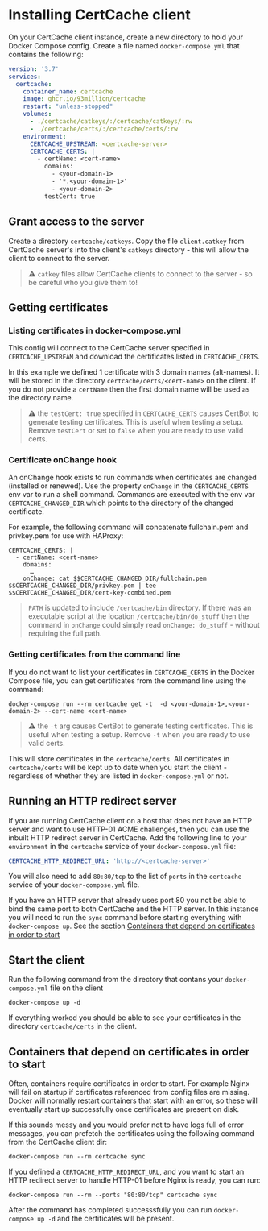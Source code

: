 # Installing CertCache client

On your CertCache client instance, create a new directory to hold your Docker Compose config. Create a file named `docker-compose.yml` that contains the following:

```yaml
version: '3.7'
services:
  certcache:
    container_name: certcache
    image: ghcr.io/93million/certcache
    restart: "unless-stopped"
    volumes:
      - ./certcache/catkeys/:/certcache/catkeys/:rw
      - ./certcache/certs/:/certcache/certs/:rw
    environment:
      CERTCACHE_UPSTREAM: <certcache-server>
      CERTCACHE_CERTS: |
        - certName: <cert-name>
          domains:
            - <your-domain-1>
            - '*.<your-domain-1>'
            - <your-domain-2>
          testCert: true
```

## Grant access to the server

Create a directory `certcache/catkeys`. Copy the file `client.catkey` from CertCache server's into the client's `catkeys` directory - this will allow the client to connect to the server.

> ⚠️ `catkey` files allow CertCache clients to connect to the server - so be careful who you give them to!

## Getting certificates

### Listing certificates in docker-compose.yml

This config will connect to the CertCache server specified in `CERTCACHE_UPSTREAM` and download the certificates listed in `CERTCACHE_CERTS`.

In this example we defined 1 certificate with 3 domain names (alt-names). It will be stored in the directory `certcache/certs/<cert-name>` on the client. If you do not provide a `certName` then the first domain name will be used as the directory name.

> ⚠️ the `testCert: true` specified in `CERTCACHE_CERTS` causes CertBot to generate testing certificates. This is useful when testing a setup. Remove `testCert` or set to `false` when you are ready to use valid certs.

### Certificate onChange hook

An onChange hook exists to run commands when certificates are changed (installed or renewed). Use the property `onChange` in the `CERTCACHE_CERTS` env var to run a shell command. Commands are executed with the env var `CERTCACHE_CHANGED_DIR` which points to the directory of the changed certificate.

For example, the following command will concatenate fullchain.pem and privkey.pem for use with HAProxy:

```
CERTCACHE_CERTS: |
  - certName: <cert-name>
    domains:
      …
    onChange: cat $$CERTCACHE_CHANGED_DIR/fullchain.pem $$CERTCACHE_CHANGED_DIR/privkey.pem | tee $$CERTCACHE_CHANGED_DIR/cert-key-combined.pem
```

> `PATH` is updated to include `/certcache/bin` directory. If there was an executable script at the location `/certcache/bin/do_stuff` then the command in `onChange` could simply read `onChange: do_stuff` - without requiring the full path.

### Getting certificates from the command line

If you do not want to list your certificates in `CERTCACHE_CERTS` in the Docker Compose file, you can get certificates from the command line using the command:

```
docker-compose run --rm certcache get -t  -d <your-domain-1>,<your-domain-2> --cert-name <cert-name>
```

> ⚠️ the `-t` arg causes CertBot to generate testing certificates. This is useful when testing a setup. Remove `-t` when you are ready to use valid certs.

This will store certificates in the `certcache/certs`. All certificates in `certcache/certs` will be kept up to date when you start the client - regardless of whether they are listed in `docker-compose.yml` or not.

## Running an HTTP redirect server

If you are running CertCache client on a host that does not have an HTTP server and want to use HTTP-01 ACME challenges, then you can use the inbuilt HTTP redirect server in CertCache. Add the following line to your `environment` in the `certcache` service of your `docker-compose.yml` file:

```yaml
CERTCACHE_HTTP_REDIRECT_URL: 'http://<certcache-server>'
```

You will also need to add `80:80/tcp` to the list of `ports` in the `certcache` service of your `docker-compose.yml` file.

If you have an HTTP server that already uses port 80 you not be able to bind the same port to both CertCache and the HTTP server. In this instance you will need to run the `sync` command before starting everything with `docker-compose up`. See the section [Containers that depend on certificates in order to start](#containers-that-depend-on-certificates-in-order-to-start)

## Start the client

Run the following command from the directory that contans your `docker-compose.yml` file on the client

```
docker-compose up -d
```

If everything worked you should be able to see your certificates in the directory `certcache/certs` in the client.

## Containers that depend on certificates in order to start

Often, containers require certificates in order to start. For example Nginx will fail on startup if certificates referenced from config files are missing. Docker will normally restart containers that start with an error, so these will eventually start up successfully once certificates are present on disk.

If this sounds messy and you would prefer not to have logs full of error messages, you can prefetch the certificates using the following command from the CertCache client dir:

```
docker-compose run --rm certcache sync
```

If you defined a `CERTCACHE_HTTP_REDIRECT_URL`, and you want to start an HTTP redirect server to handle HTTP-01 before Nginx is ready, you can run:

```
docker-compose run --rm --ports "80:80/tcp" certcache sync
```

After the command has completed successsfully you can run `docker-compose up -d` and the certificates will be present.
